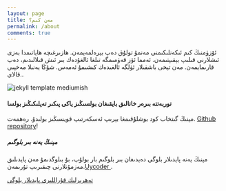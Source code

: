 ```yaml
---
layout: page
title: مەن كىم؟
permalink: /about
comments: true
---
```


<div class="row justify-content-between">
<div class="col-md-8 pr-5">

<p>ئۆزۈمنىڭ كىم ئىكەنلىكىمنى مەنمۇ تولۇق دەپ بېرەلمەيمەن. ھازىرغىچە ھاياتىمدا بەزى ئىشلارنى قىلىپ بېقىپتىمەن. ئەمما ئۆز قەۋمىمگە تىلغا ئالغۇدەك بىر ئىش قىلالىدىم، دەپ قارىمايمەن. مەن تېخى باشقىلار ئۈلگە ئالغىدەك كىشىمۇ ئەمەس. شۇڭا يەنىلا مەخپىي قالاي..</p>

<p class="mb-5"><img class="shadow-lg" src="{{site.baseurl}}/assets/images/12.jpg" alt="jekyll template mediumish" /></p>


<h4>توربەتتە بىرەر خاتالىق بايقىغان بولسىڭىز ياكى پىكىر تەپلىكىڭىز بولسا </h4>

<p>مېنىڭ گىتخاب كود بوشلۇقىمغا بېرىپ ئەسكەرتىپ قويسىڭىز بولىدۇ. رەھمەت. <a href="https://github.com/UyCoder">Github repository</a>!</p>

</div>

<div class="col-md-4">

<div class="sticky-top sticky-top-80">
<h5> مېنىڭ يەنە بىر بلوگىم</h5>

<p> مېنىڭ يەنە پايدىلار بلوگى دەيدىغان بىر بلوگىم بار بولۇپ، بۇ بىلوگدىمۇ مەن پايدىلىق مەزمۇنلارنى چىقىرىپ تۇرىمەن.<a target="_blank" href="https://github.com/UyCoder">Uycoder <i class="fab fa-github"></i></a>.</p>

<a target="_blank" href="https://uycoder.github.io/gpt-uyghur/" class="btn btn-danger">تەھرىرلىك قۇراللىرى </a> <a target="_blank" href="https://uycoder.github.io/paydilar/" class="btn btn-warning">پايدىلار بلوگى</a>

</div>
</div>
</div>
